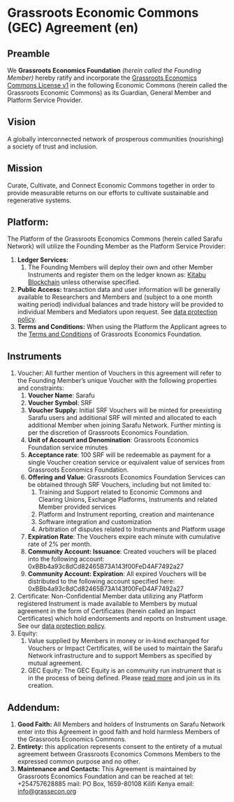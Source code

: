 # **Grassroots Economic Commons (GEC) Agreement (en)**

## **Preamble**

We **Grassroots Economics Foundation** _(herein called the Founding Member)_ hereby ratify and incorporate the [Grassroots Economics Commons License v1](https://docs.grassecon.org/commons/license/) in the following Economic Commons (herein called the Grassroots Economic Commons) as its Guardian, General Member and Platform Service Provider.


## **Vision**

A globally interconnected network of prosperous communities (nourishing) a society of trust and inclusion.

## **Mission**

Curate, Cultivate, and Connect Economic Commons together in order to provide measurable returns on our efforts to cultivate sustainable and regenerative systems.


## **Platform:**

The Platform of the Grassroots Economics Commons (herein called Sarafu Network) will utilize the Founding Member as the Platform Service Provider:

1. **Ledger Services:**
    1. The Founding Members will deploy their own and other Member Instruments and register them on the ledger known as: [Kitabu Blockchain](/software/kitabu) unless otherwise specified.
2. **Public Access:** transaction data and user information will be generally available to Researchers and Members and (subject to a one month waiting period) individual balances and trade history will be provided to individual Members and Mediators upon request. See [data protection policy](https://docs.grassecon.org/commons/data_policy/).
3. **Terms and Conditions:** When using the Platform the Applicant agrees to the [Terms and Conditions](https://grassecon.org/pages/terms-and-conditions.html) of Grassroots Economics Foundation.

## **Instruments**

1. Voucher: All further mention of Vouchers in this agreement will refer to the Founding Member’s unique Voucher with the following properties and constraints: 
    1. **Voucher Name**: Sarafu 
    2. **Voucher Symbol**: SRF 
    3. **Voucher Supply**: Initial SRF Vouchers will be minted for preexisting Sarafu users and additional SRF will minted and allocated to each additional Member when joining Sarafu Network. Further minting is per the discretion of Grassroots Economics Foundation.
    5. **Unit of Account and Denomination**: Grassroots Economics Foundation service minutes
    5. **Acceptance rate**: 100 SRF will be redeemable as payment for a single Voucher creation service or equivalent value of services from Grassroots Economics Foundation.
    6. **Offering and Value**: Grassroots Economics Foundation Services can be obtained through SRF Vouchers, including but not limited to:
        1. Training and Support related to Economic Commons and Clearing Unions, Exchange Platforms, Instruments and related Member provided services
        2. Platform and Instrument reporting, creation and maintenance
        3. Software integration and customization
        4. Arbitration of disputes related to Instruments and Platform usage
    7. **Expiration Rate**: The Vouchers expire each minute with cumulative rate of 2% per month.
    8. **Community Account: Issuance**: Created vouchers will be placed into the following account: 0xBBb4a93c8dCd82465B73A143f00FeD4AF7492a27
    9. **Community Account: Expiration**: All expired Vouchers will be distributed to the following account specified here: 0xBBb4a93c8dCd82465B73A143f00FeD4AF7492a27
2. Certificate: Non-Confidential Member data utilizing any Platform registered Instrument is made available to Members by mutual agreement in the form of Certificates (herein called an Impact Certificates) which hold endorsements and reports on Instrument usage. See our [data protection policy](https://docs.grassecon.org/commons/data_policy/). 
3. Equity:
    1. Value supplied by Members in money or in-kind exchanged for Vouchers or Impact Certificates, will be used to maintain the Sarafu Network infrastructure and to support Members as specified by mutual agreement.
    2. GEC Equity: The GEC Equity is an community run instrument that is in the process of being defined. Please [read more](./equity.md) and join us in its creation. 
       

## **Addendum:**

1. **Good Faith:** All Members and holders of Instruments on Sarafu Network enter into this Agreement in good faith and hold harmless Members of the Grassroots Economics Commons.
2. **Entirety:** this application represents consent to the entirety of a mutual agreement between Grassroots Economics Commons Members to the expressed common purpose and no other.
3. **Maintenance and Contacts:** This Agreement is maintained by Grassroots Economics Foundation and can be reached at tel: +254757628885 mail: PO Box, 1659-80108 Kilifi Kenya email: info@grassecon.org
